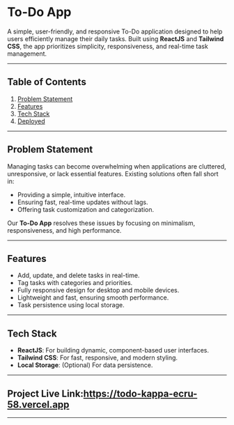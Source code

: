 # **To-Do App**

A simple, user-friendly, and responsive To-Do application designed to help users efficiently manage their daily tasks. Built using **ReactJS** and **Tailwind CSS**, the app prioritizes simplicity, responsiveness, and real-time task management.

---

## **Table of Contents**
1. [Problem Statement](#problem-statement)  
2. [Features](#features)  
3. [Tech Stack](#tech-stack)  
4. [Deployed](#Project-Live-Link)  

---

## **Problem Statement**

Managing tasks can become overwhelming when applications are cluttered, unresponsive, or lack essential features. Existing solutions often fall short in:
- Providing a simple, intuitive interface.
- Ensuring fast, real-time updates without lags.
- Offering task customization and categorization.

Our **To-Do App** resolves these issues by focusing on minimalism, responsiveness, and high performance.

---

## **Features**
- Add, update, and delete tasks in real-time.
- Tag tasks with categories and priorities.
- Fully responsive design for desktop and mobile devices.
- Lightweight and fast, ensuring smooth performance.
- Task persistence using local storage.

---

## **Tech Stack**
- **ReactJS**: For building dynamic, component-based user interfaces.
- **Tailwind CSS**: For fast, responsive, and modern styling.
- **Local Storage**: (Optional) For data persistence.

---
## Project Live Link:https://todo-kappa-ecru-58.vercel.app

---
